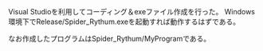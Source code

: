 Visual Studioを利用してコーディング＆exeファイル作成を行った。
Windows環境下でRelease/Spider_Rythum.exeを起動すれば動作するはずである。

なお作成したプログラムはSpider_Rythum/MyProgramである。

